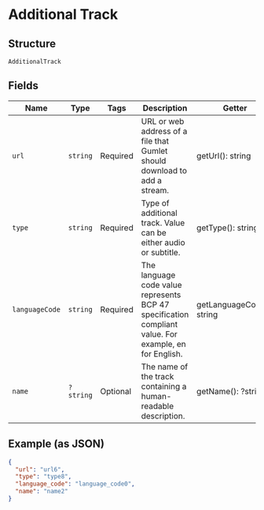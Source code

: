
# Additional Track

## Structure

`AdditionalTrack`

## Fields

| Name | Type | Tags | Description | Getter | Setter |
|  --- | --- | --- | --- | --- | --- |
| `url` | `string` | Required | URL or web address of a file that Gumlet should download to add a stream. | getUrl(): string | setUrl(string url): void |
| `type` | `string` | Required | Type of additional track. Value can be either audio or subtitle. | getType(): string | setType(string type): void |
| `languageCode` | `string` | Required | The language code value represents BCP 47 specification compliant value. For example, en for English. | getLanguageCode(): string | setLanguageCode(string languageCode): void |
| `name` | `?string` | Optional | The name of the track containing a human-readable description. | getName(): ?string | setName(?string name): void |

## Example (as JSON)

```json
{
  "url": "url6",
  "type": "type8",
  "language_code": "language_code0",
  "name": "name2"
}
```

